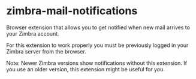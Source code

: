 # zimbra-mail-notifications

Browser extension that allows you to get notified when new mail arrives to your Zimbra account.

For this extension to work properly you must be previously logged in your Zimbra server from the browser.

Note: Newer Zimbra versions show notifications without this extension. If you use an older version, this extension might be useful for you.
